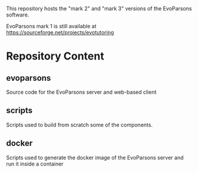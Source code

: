 This repository hosts the "mark 2" and "mark 3" versions of the EvoParsons software. 

EvoParsons mark 1 is still available at https://sourceforge.net/projects/evotutoring

# Repository Content #

## evoparsons ##
	
Source code for the EvoParsons server and web-based client


## scripts ##

Scripts used to build from scratch some of the components. 


## docker ##
	
Scripts used to generate the docker image of the EvoParsons server and run it inside a container

